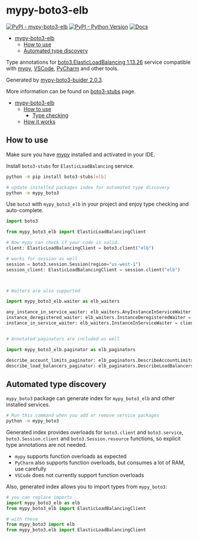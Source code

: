 # mypy-boto3-elb

[![PyPI - mypy-boto3-elb](https://img.shields.io/pypi/v/mypy-boto3-elb.svg?color=blue)](https://pypi.org/project/mypy-boto3-elb)
[![PyPI - Python Version](https://img.shields.io/pypi/pyversions/mypy-boto3-elb.svg?color=blue)](https://pypi.org/project/mypy-boto3-elb)
[![Docs](https://img.shields.io/readthedocs/mypy-boto3-builder.svg?color=blue)](https://mypy-boto3-builder.readthedocs.io/)

- [mypy-boto3-elb](#mypy-boto3-elb)
  - [How to use](#how-to-use)
  - [Automated type discovery](#automated-type-discovery)


Type annotations for
[boto3.ElasticLoadBalancing 1.13.26](https://boto3.amazonaws.com/v1/documentation/api/1.13.26/reference/services/elb.html#ElasticLoadBalancing) service
compatible with [mypy](https://github.com/python/mypy), [VSCode](https://code.visualstudio.com/),
[PyCharm](https://www.jetbrains.com/pycharm/) and other tools.

Generated by [mypy-boto3-buider 2.0.3](https://github.com/vemel/mypy_boto3_builder).

More information can be found on [boto3-stubs](https://pypi.org/project/boto3-stubs/) page.

- [mypy-boto3-elb](#mypy-boto3-elb)
  - [How to use](#how-to-use)
    - [Type checking](#type-checking)
  - [How it works](#how-it-works)

## How to use

Make sure you have [mypy](https://github.com/python/mypy) installed and activated in your IDE.

Install `boto3-stubs` for `ElasticLoadBalancing` service.

```bash
python -m pip install boto3-stubs[elb]

# update installed packages index for automated type discovery
python -m mypy_boto3
```

Use `boto3` with `mypy_boto3_elb` in your project and enjoy type checking and auto-complete.

```python
import boto3

from mypy_boto3_elb import ElasticLoadBalancingClient

# Now mypy can check if your code is valid.
client: ElasticLoadBalancingClient = boto3.client("elb")

# works for session as well
session = boto3.session.Session(region="us-west-1")
session_client: ElasticLoadBalancingClient = session.client("elb")



# Waiters are also supported

import mypy_boto3_elb.waiter as elb_waiters

any_instance_in_service_waiter: elb_waiters.AnyInstanceInServiceWaiter = client.get_waiter("any_instance_in_service")
instance_deregistered_waiter: elb_waiters.InstanceDeregisteredWaiter = client.get_waiter("instance_deregistered")
instance_in_service_waiter: elb_waiters.InstanceInServiceWaiter = client.get_waiter("instance_in_service")


# Annotated paginators are included as well

import mypy_boto3_elb.paginator as elb_paginators

describe_account_limits_paginator: elb_paginators.DescribeAccountLimitsPaginator = client.get_paginator("describe_account_limits")
describe_load_balancers_paginator: elb_paginators.DescribeLoadBalancersPaginator = client.get_paginator("describe_load_balancers")
```

## Automated type discovery

`mypy_boto3` package can generate index for `mypy_boto3_elb` and other installed services.

```bash
# Run this command when you add or remove service packages
python -m mypy_boto3
```

Generated index provides overloads for `boto3.client` and `boto3.service`,
`boto3.Session.client` and `boto3.Session.resource` functions,
so explicit type annotations are not needed.

- `mypy` supports function overloads as expected
- `PyCharm` also supports function overloads, but consumes a lot of RAM, use carefully
- `VSCode` does not currently support function overloads

Also, generated index allows you to import types from `mypy_boto3`:

```python
# you can replace imports
import mypy_boto3_elb as elb
from mypy_boto3_elb import ElasticLoadBalancingClient

# with these
from mypy_boto3 import elb
from mypy_boto3.elb import ElasticLoadBalancingClient
```
